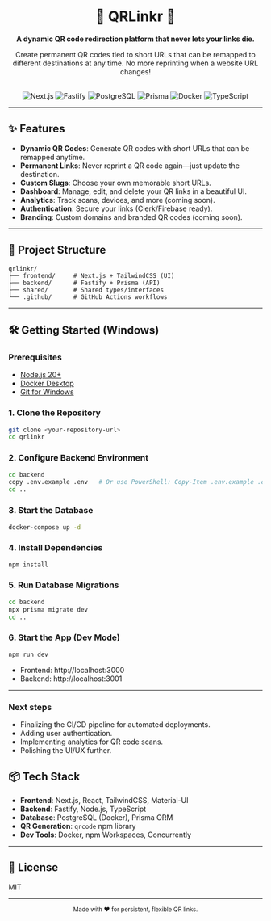 <div align="center">
  <h1>🚀 QRLinkr 🚀</h1>
  <p><strong>A dynamic QR code redirection platform that never lets your links die.</strong></p>
  <p>Create permanent QR codes tied to short URLs that can be remapped to different destinations at any time. No more reprinting when a website URL changes!</p>
  <br />
  <img alt="Next.js" src="https://img.shields.io/badge/Next.js-000000?style=for-the-badge&logo=nextdotjs&logoColor=white">
  <img alt="Fastify" src="https://img.shields.io/badge/Fastify-000000?style=for-the-badge&logo=fastify&logoColor=white">
  <img alt="PostgreSQL" src="https://img.shields.io/badge/PostgreSQL-316192?style=for-the-badge&logo=postgresql&logoColor=white">
  <img alt="Prisma" src="https://img.shields.io/badge/Prisma-2D3748?style=for-the-badge&logo=prisma&logoColor=white">
  <img alt="Docker" src="https://img.shields.io/badge/Docker-2496ED?style=for-the-badge&logo=docker&logoColor=white">
  <img alt="TypeScript" src="https://img.shields.io/badge/TypeScript-007ACC?style=for-the-badge&logo=typescript&logoColor=white">
</div>

---

## ✨ Features

- **Dynamic QR Codes**: Generate QR codes with short URLs that can be remapped anytime.
- **Permanent Links**: Never reprint a QR code again—just update the destination.
- **Custom Slugs**: Choose your own memorable short URLs.
- **Dashboard**: Manage, edit, and delete your QR links in a beautiful UI.
- **Analytics**: Track scans, devices, and more (coming soon).
- **Authentication**: Secure your links (Clerk/Firebase ready).
- **Branding**: Custom domains and branded QR codes (coming soon).

---

## 🧭 Project Structure

```
qrlinkr/
├── frontend/     # Next.js + TailwindCSS (UI)
├── backend/      # Fastify + Prisma (API)
├── shared/       # Shared types/interfaces
└── .github/      # GitHub Actions workflows
```

---

## 🛠️ Getting Started (Windows)

### Prerequisites
- [Node.js 20+](https://nodejs.org/en/download/)
- [Docker Desktop](https://www.docker.com/products/docker-desktop/)
- [Git for Windows](https://git-scm.com/download/win)

### 1. Clone the Repository
```sh
git clone <your-repository-url>
cd qrlinkr
```

### 2. Configure Backend Environment
```sh
cd backend
copy .env.example .env   # Or use PowerShell: Copy-Item .env.example .env
cd ..
```

### 3. Start the Database
```sh
docker-compose up -d
```

### 4. Install Dependencies
```sh
npm install
```

### 5. Run Database Migrations
```sh
cd backend
npx prisma migrate dev
cd ..
```

### 6. Start the App (Dev Mode)
```sh
npm run dev
```

- Frontend: http://localhost:3000
- Backend:  http://localhost:3001

---

### Next steps

- Finalizing the CI/CD pipeline for automated deployments.
- Adding user authentication.
- Implementing analytics for QR code scans.
- Polishing the UI/UX further.

## 📦 Tech Stack

- **Frontend**: Next.js, React, TailwindCSS, Material-UI
- **Backend**: Fastify, Node.js, TypeScript
- **Database**: PostgreSQL (Docker), Prisma ORM
- **QR Generation**: `qrcode` npm library
- **Dev Tools**: Docker, npm Workspaces, Concurrently

---

## 📝 License
MIT

---

<div align="center">
  <sub>Made with ❤️ for persistent, flexible QR links.</sub>
</div>
